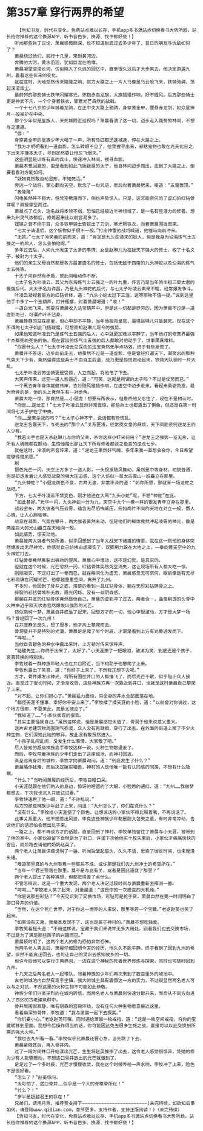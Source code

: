 # 第357章 穿行两界的希望
        【告知书友，时代在变化，免费站点难以长存，手机app多书源站点切换看书大势所趋，站长给你推荐的这个换源APP，听书音色多、换源、找书都好使！】
       听闻那些兵丁议论，萧晨感慨颇深，也不知道到底过去多少年了，昔日的朋友与仇敌如何了？
       萧晨绕过他们，前行十几里，来到黄河边。
       奔腾的大河，黄水滔滔，犹如巨龙在咆哮。
       萧晨凝望滚滚长河，仿似陷入了久远的回忆中，直至很久以后才大步离去，他决定游遍九州，看看这些年来的变化。
       就在这时，大地忽然传来隆隆之响，前方大路之上一片人马像是乌云般飞来，铁骑驰骋，荡起滚滚烟尘。
       最前列的那些骑士铁甲闪耀寒光，怀抱赤血龙旗，大旗猎猎作响，好不威风。后方那些骑士更是神武不凡，一个个身着铁衣，擎着光芒森然的战戟。
       一个十七八岁的少年骑着龙驹，在正中央大路上驰骋，身穿黄金甲，腰悬赤龙剑，如众星捧月一般被护在中央。
       那个少年似是皇族人，来死城附近巡视吗？萧晨看清了这一切，迈步走入路旁的林间，不想与之遭遇。
       “停！”
       身穿黄金甲的皇族少年大喝了一声，所有马匹都迅速减速，停在大路之上。
       “我方才明明看到一道血影，怎么转眼不见了，给我搜寻出来，邪魅鬼物也敢在光天化日之下出来冲撞本太子，寻到定然要让他灰飞烟灭。”
       这些明显是训练有素的兵士，快速冲入林间，搜寻血影。
       萧晨本想回避的，但是看到如此飞扬跋扈的太子，他自林间迈步而出，走到了大路之上，倒要看看对方能如何。
       “妖物竟然敢自动显形，不知死活。”
       旁边一个战将，掌心翻向天空，默念了一句咒语，而后向着萧晨劈来，喝道：“五雷轰顶。”
       “轰隆隆”
       闪电虽然并不粗大，但凭空劈落而下，倒也声势惊人。只是，这怎能奈何的了虚幻的红钻骨体呢？直接穿空而过。
       萧晨点了点头，这名战将本领不弱，恐怕已经接近半神领域了，是一名有些潜力的修者。想来九州灵气浓郁后，修炼起来比以前容易多了。
       铿锵之音不绝于耳，众多铁甲骑士皆拔出了刀剑，寒光照铁衣，向着萧晨围拢而来。
       “七太子请退后，这个妖物似乎很不一般。”打出神雷的战将喊道，他催马向前冲来。
       “无妨。”七太子冷笑着向前而来，道：“肯定是九头蛇请来的妖人，但是我身为沿海炼气士五强之一的后人，怎么会怕他呢。”
       多年过去后，人间九州发生了太多的事情，女皇赵琳儿为拉拢天下强大的修士，收了十名义子，被封为十太子。
       他们的亲生父母自然都是各方最富盛名的修士，包括无敌于西南的九头神蛇以及沿海的炼气士五强等。
       十太子间自然有矛盾，彼此间暗动作不断。
       七太子名为叶凌云，其父为东海炼气士五强之一的叶九重，传言乃是当年的半祖三婴太君的最强后代。大太子名为许昌，乃是九头神蛇的后代，与七太子叶凌云素来不睦，经常爆发争斗。
       叶凌云凝视着前方的红钻骨体，道：“九头小蛇太过下三滥，这等邪物不值一提。”说到这里他手中多了一个玉葫芦，打开瓶塞，对着萧晨喝道：“收！”
       一道白光飞来，想要将萧晨收入法宝葫芦中，但是这一切都是徒劳的，因为萧晨不过是一道虚影而已，可谓片叶不沾身。
       萧晨静静的站在那里，但心中却不平静，当年他独闯皇宫，逼得赵琳儿只能装死。现在这个所谓的七太子如此飞扬跋扈，可想而知赵琳儿现今的强势。
       如果他知道叶凌云乃是炼气士五强的后人，心中就更加难以平静了，当年他打的修真界最强十杰都死的死伤的伤，现在冒出的炼气士五强的后人都敢对他动手了，世事果真难料。
       “你是什么人？”七太子叶凌云见保命的法宝竟然无半点功效，终于有些发慌了。
       萧晨并不答话，迈步向前走去，他虽然不过是一道虚影，但是曾经打遍天下，凝聚出的那种气势天下少有，竟然逼得这些兵士不由自主后退，战马更是惊慌跑动起来，铁骑大队顿时一片大乱。
       七太子叶凌云的坐骑更是受惊，人立而起，将他甩了下去。
       大笑声传来，远空一道人影逼近，道：“可笑，这就是所谓的太子吗？不过是仗势而已。”
       一个黑衣青年身体雄健伟岸，衣衫随风猎猎作响，在虚空中迈步走来，看起来英姿勃发，最为奇异的是，他的头上竟然生有一对龙角。
       萧晨大吃一惊，那竟然是……小倔龙！想要有所表示，但最终他又忍住了，现在不是相认时。
       “你是……逆龙王！”七太子叶凌云显然非常震惊，那些兵士也都露出了惧色，但还是在第一时间将七太子护在了中央。
       “你……是来杀我的吗？”七太子心神不宁，说话都有些慌乱。
       逆龙王名震天下，与死去的“那个人”关系匪浅，经常找女皇的麻烦，天下间能奈何逆龙王的人少有。
       “我若出手也是灭杀赵琳儿与你的父亲，杀你这样小虾米何用？”逆龙王之强势一览无余，让所有人魂魄都在颤动，生怕他踏出那让天下所有修者都谈之色变的逆龙七步。
       就在这时，冷漠的声音传来，道：“逆龙王果然好气魄，多年来我一直想会会你，今日希望能够得偿夙愿。”
       刷
       银色光芒一闪，天空上方多了一道人影，一头银发随风舞动，虽然是中等身材，相貌普通，但是却透发着让人感觉战栗的强大压迫感，这个人仿似一尊太古魔山一般矗立在那里。
       “九头神蛇？”小倔龙面色不变，古井无波，非常平淡的道：“如你所愿，那就来一场龙蛇之战吧。”
       下方，七太子叶凌云不禁变色，刚才他还在大骂“九头小蛇”呢，不想“神蛇”在此。
       “如此甚好。”光华一闪，九头神蛇一分为九，天空中九个一模一样的银发青年立身在那里。
       战云密布，两大强者气压云霄，蕴含无尽恐怖威压，宛如两片不同的天地在对立一般，慑人心魄，让人心胆皆寒。
       战意在凝聚，气势在攀升，两大强者虽然未动，但是他们的躯体竟然冲起凌霄的神光，像是两座巨大的光山矗立在天地间一般。
       如此威势，惊天动地。
       萧晨被两大强者气势所激，似乎回想到了当年大战天下诸雄的情景，就在这一刻他的身体突然爆发出无尽神光，他感觉自己仿佛由虚凝实了，双脚用力跺在大地之上，一拳向着天空中的九头神蛇打去。
       红钻骨拳竟然撕裂出强劲的罡风，萧晨心中悸动，这不是幻觉，是真实的。
       但就在这个时候，光芒忽然一闪，红钻骨体突然凭空消失，这让现场所有人都大吃一惊。
       刚刚凝实，不过打出了一拳而已，就在瞬间化为虚无，萧晨感觉无可奈何，眼前像是有无尽七彩琉璃在闪耀光芒，他穿越重重空间，离开了九州。
       不多时，他回到了骨井之底，清楚的看到一具红钻骨体，躺在无尽彩钻碎骨之上。
       碎裂的彩钻骨堆积无数，霞光闪烁，没有一丝阴森感。
       那躺在井底的红钻骨体竟然是他自己，萧晨的虚影冲了过去，两者合一，晶莹剔透的头骨中火种由近乎寂灭状态忽然爆发出强烈的光芒。
       仿似南柯一梦，萧晨自井底坐了起来，回想方才的一切，他心中很激动，方才是大梦一场吗？曾经回了一次九州！
       在井底静坐良久，想了很多，他才向上攀爬而去。
       骨洞壁并不是特别的光滑，萧晨足足爬了半个时辰，才渐渐看到上方有光晕透发而下。
       “哗啦……”
       当他自青碧色的井水中露出来时，上方顿时传来惊呼声。
       “骷髅先生……你终于出来了，太好了。”小天涯擦了一把眼泪，破涕为笑，到底还是个孩子，哀喜转换的特别快。
       李牧领着一群神族年轻人也在井口附近，当下相助于他攀爬了上来。
       李牧也露出了笑意，道：“你终于上来了，不然我正想下去呢。”
       方才，骨井爆发出神光，将所有围在井口的人都撞飞了，而后光芒不散，似乎阻止众人接近。直至过了很长时间，才渐渐收敛，这些神族方再一次靠近到井口，也就是这时萧晨自己攀爬了上来。
       “对不起，让你们担心了。”萧晨猛力震动，将全身的井水全部震落在地。
       “都怪天涯不懂事，幸好你平安上来了。”李牧揉了揉天涯的小脸，道：“以前曾对你说过，这个地方很邪，不要来此，真是太顽皮了。”
       “我知道了……”小家伙表现的很乖。
       “其实主要怪我自己。”虽然这样说，但是萧晨感觉太值了，骨洞于他来说意义重大。
       这片古老建筑物周围阴气弥漫，众人没有再耽搁，穿行了出去。在外面的街道上聚了不少火种生物，它们深知此地的邪异，故此没有敢贸然进入。
       “小孩子乱闯乱闹，没发生什么事情，大家散了吧。”
       尽人皆知的超级神族高手李牧这样一说，火种生物都退走了。
       而后，李牧带着神族的少年们走出了这座城池，向神村回返。
       直至远离身后的城邦，李牧才向萧晨询问，道：“到底发生了什么？”
       萧晨略作犹豫，而后决定据实相告，神村的人是他唯一能有认同感的同类，不想有什么隐瞒。
       “什么？”当听闻萧晨的经历后，李牧目瞪口呆。
       小天涯就跟在他们两人的身边，惊讶的瞪圆的了大眼，小脸憋的通红，道：“九州……我做梦都想去，下次我也沉入井底试试看。”
       李牧快速瞪了他一眼，道：“不许乱说。”
       后方的那些神族少年赶了上来，问道：“九州怎么了，你们在说什么？”
       “没有什么。”李牧给小天涯使了个颜色，让想说话的小家伙不得比噘着嘴，不再说话了。
       此事关系重大，他不想惹出风波，毕竟这些神族少年都是胆大包天之辈，有时非常冲动，告诉他们的话恐怕会惹出乱子来。
       一路之上，都不再谈方才的话题，直至回到了神村，李牧单独留住了萧晨与小天涯，被带到了他的家中。小家伙被留下自然是为了封口，许诺下次给他买十枚朱果后，小家伙才痛痛快快的答应，而后跑去请他的奶奶赵英了。
       两个老人让萧晨详细说明了一遍，听闻后皱起眉头，久久不语，思索了很长时间，也未理清头绪。
       “难道那里真的与九州有着一些联系不成，或许那是我们去九州净土的希望所在。”
       “当年一个君王殒落在那里，莫不是与此有关，或者是因此造就了那里？”
       两个老人提出了各种猜想，但都觉得差了点什么。
       不管怎样说，这是一个重大发现，两个老人决定过段时间与萧晨重新去探测一番。
       “呵呵……”李牧老人笑了起来，对萧晨道：“这是你的一次蜕变的大机缘。”
       “你是说那些彩钻？”今天见识到了交换市场，彩钻可是抢手货，萧晨自然在第一时间明白了那口骨井的价值。
       “当然，在这个死亡世界，对于你这一境界的人来说，那里等若一个宝藏。”老妪赵英也笑了起来。
       “如果没有天涯，我根本发现不了，这也是属于神村的。”萧晨不想吃独食。
       李牧笑着摇头道：“不用这样说，宝藏于我们来说并无多大用处。别看我们也去交换市场，不过是为了满足那些孩子的兴趣而已。”
       萧晨顿时明了，这两个老人的修为恐怕非常恐怖。
       当两名老人离去后，萧晨仔细回想今天的经历，他久久不能平静。终于看到了回到九州的希望，纵然不能真正回去，也可让自己的灵识去感知故乡的一切。
       也许今后他可以穿行于两界间，一边在这个神秘的死者世界修炼与探索，同时也可随时回到九州。
       十几天之后两名老人一起带队，领着神族的少年们再次来到了数百里外的城池中。
       古老的城池内自然有高手坐镇，强大的城主具有震慑这一方的实力，不过很显然两名老人可以与之对抗，不然这里的火种生物不可能如此恭敬。
       神族少年们兴高采烈的在城内转悠，而两名老人与萧晨则快速分散开来，而后从不同方向进入了西区的古老建筑群中。
       骨井周围很寂静，唯有阴森的宫殿环绕，没有任何火种生物愿意接近这里。
       看着幽深的骨井，李牧道：“我与萧晨一起下去探索。”
       “你们要小心。”老妪赵英叮嘱，同时递给萧晨一枚戒指，道：“这是一枚空间戒指，将你的宝藏转移到里面。我想今后操作得当的话，你可能因此免去很多生死之战，直接可以以此交换到所需的强大火种。”
       “我也去九州看一看。”李牧似乎比萧晨还要心急，当先跳了下去。
       萧晨紧随其后，再入骨井内。
       过了一段时间井口开始漾出光芒，生生将赵英推拒了出去，这令老人感觉很惊异，凭她的修为少有人能够撼动，不想这口骨井放出的光芒就做到了。
       足足过了一个多时辰，光芒才慢慢收敛，就在这个时候哗啦一声水响，李牧冲了上来，脸色不是很好看。
       “怎么了？”赵英惊问。
       “太可怕了，这口骨井……似乎是一个人的脊椎骨所化！”
       “什么？！”
       “多半是超越君王的存在！”
       兄弟们，请用月票、推荐票支持下~~~~~~~~~~~~~~~~~~~~~~~~(未完待续，如欲知后事如何，请登陆www.qidian.com，章节更多，支持作者，支持正版阅读！)（未完待续）
       【告知书友，时代在变化，免费站点难以长存，手机app多书源站点切换看书大势所趋，站长给你推荐的这个换源APP，听书音色多、换源、找书都好使！】